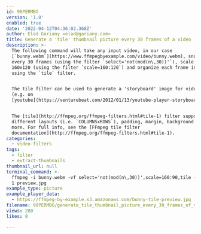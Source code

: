 ```yaml
---
id: 90PERMBG
version: '1.0'
enabled: true
date: '2022-04-12T04:36:02.368Z'
author: Elad Gariany <elad@gariany.com>
title: Generate a 'tile' thumbnail picture every 30 frames of a video
description: >-
  The following command will take any input video, in our case
  [`bunny.webm`](https://www.ffmpegbyexample.com/video/bunny.webm), snap a frame
  every 30 frames (using the filter `select='not(mod(n\,30))'`), scale it to
  160x120 (using the filter `scale=160:120`) and organize each frame in a tile
  using the `tile` filter.


  The tile filter can be used to generate a 'storyboard' image for video player
  (e.g. on
  [youtube](https://venturebeat.com/2012/01/13/youtube-player-storyboard-thumbnail-feature/)).


  The [tile](http://ffmpeg.org/ffmpeg-filters.html#tile-1) filter supports
  different layouts (i.e. `COLUMNSxROWS`), padding, margin, background color and
  more. For full info, see the [FFmpeg tile filter
  documentation](http://ffmpeg.org/ffmpeg-filters.html#tile-1).
categories:
  - video-filters
tags:
  - filter
  - extract-thumbnails
thumbnail_url: null
terminal_command: >-
  ffmpeg -i bunny.webm -vf select='not(mod(n\,30))',scale=160:90,tile -frames:v
  1 preview.jpg
example_type: picture
example_player_data:
  - https://ffmpeg-by-example.s3.amazonaws.com/bunny-tile-preview.jpg
filename: 90PERMBG/generate_tile_thumbnail_picture_every_30_frames_of_video.md
views: 280
likes: 0

---
```

